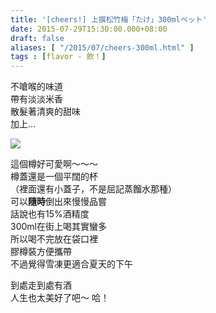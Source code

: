 ```yaml
---
title: '[cheers!] 上撰松竹梅「たけ」300mlペット'
date: 2015-07-29T15:30:00.000+08:00
draft: false
aliases: [ "/2015/07/cheers-300ml.html" ]
tags : [flavor - 飲！]
---
```


不嗆喉的味道  
帶有淡淡米香  
散髮著清爽的甜味  
加上...  

![](/images/takarashuzo.jpg)

這個樽好可愛啊～～～  
樽蓋還是一個平闊的杯  
（裡面還有小蓋子，不是屈記蒸餾水那種）  
可以**隨時**倒出來慢慢品嘗  
話說也有15%酒精度  
300ml在街上喝其實蠻多  
所以喝不完放在袋口裡  
膠樽裝方便攜帶  
不過覺得雪凍更適合夏天的下午  
  
到處走到處有酒  
人生也太美好了吧～ 哈！
